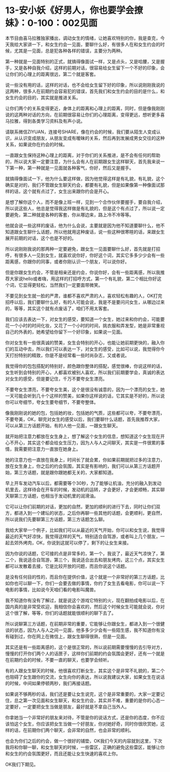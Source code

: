 # 13-安小妖《好男人，你也要学会撩妹》：0-100：002见面

本节目由喜马拉雅独家播出，调动女生的情绪，让她喜欢特别的你，我是查克，今天我给大家讲一下，和女生约会一见面，要聊什么好，有很多人在和女生约会的时候，尤其是一见面，总是犯各种各样的错误，主要分为两种。

第一种就是一见面特别的正式，就搞得像面试一样，又是点头，又是哈腰，又是握手，又是各种自我介绍，这样的前期对话，很容易给女生留下一个不好的印象，会让你们的心理上的距离很远，第二个就是客套。

说一些没有用的话，这样的对话，也不会给女生留下好的印象，所以说刚刚我说的这两种，很多人在前期约会容易犯的错误，首先我们和女生约会的目的是什么，和女生约会的目的，其实就是推进关系。

让你们两个的关系变得更近，身体上的距离和心理上的距离，同时，但是像我刚刚说的这两种对话的方向，在前期很容易让你们的心理距离，变得更远，想听更多喜马拉雅，得到各类学习资料及有声小说。

请联系微信ZIYUAN，连接号SHARE，像在约会的时候，我们要从陌生人变成认识，从认识变成朋友，从朋友变成有暧昧的关系，然后再到发展成男女交往的这种关系，如果说你在约会的时候。

一直跟女生保持这种心理上的距离，对于你们的关系推进，是不会有任何的帮助的，所以说大家一定要注意，为什么会有人在前期跟女生这样聊天，首先我来说一下第一种，第一种就是一见面就各种客气，你好，然后又是握手。

就搞得像面试一下，他为什么要这样做，因为他觉得这样是有礼貌，有礼貌，这个确实是对的，我们不管跟女生聊天约会，都要有礼貌，但是如果像第一种像面试那样的话，这个就有点过了，女生出来跟你约会是开心。

是想了解你这个人，而不是像上班一样，见到一个合作伙伴要握手，要自我介绍，所以说这些人，他总是觉得我这样做是有礼貌的，但是这个有点过了，所以说一定要避免，第二种就是各种的客套，你从哪边来，路上冷不冷等等。

他就会说一些这样的废话，他为什么会说，主要就是因为他不知道要聊什么，他不知道跟女生聊什么话题，所以他就用这种废话，说一些这种很寒暄的话，来跟女生展开前期的对话，这个也是不好的。

所以说刚刚我说的那两种一定要避免，跟女生一见面要聊什么好，首先就是打招呼，有很多人一见到女生，就喜欢说你好，你好这个词，其实它多多少少会有一些距离感，你跟你的同事，或者你刚认识一个朋友，可以说你好。

但是你跟女生约会，不管是相亲还是约会，你说你好，会有一些距离感，所以我推荐大家说hello或者嗨，用这样的打招呼方式，第一个有礼貌，第二个相比你好这个词，它显得更轻松，当然我们一定要面带微笑。

不要见到女生就一脸的严肃，谁都不喜欢严肃的人，喜欢轻松有趣的人，OK打完招呼以后，我们要聊什么好，有的人可能会说，我是不是要问问女生，从哪边过来的，等等，其实这个就有点废话了，咱们不用太客套。

我们应该去表达一下，对女生的感受，要知道一个女生，她过来和你约会，可能要花一个小时的时间化妆，又花了一个小时的时间，挑衣服和弄发型，她是非常重视自己的外表的，她希望给你留下一个好印象，如果说一见面。

你对女生有一些很真诚的赞美，女生会特别的开心，也能让她前期更快的，融入你们的互动中去，所以我们可以表达一下，对女生的感受，比如可以说，我觉得你今天打扮特别的精致，你是不是经常看一些时尚杂志，又或者说。

我觉得你的包包搭配的特别好，颜色跟你整体的搭配，感觉很棒，你说这样的话，女生听到会特别的开心，人都喜欢被别人喜欢，所以我们前期要学会，真诚的表达对女生的感受，但是要记住，千万不要夸女生漂亮。

不要夸女生漂亮，不要夸女生美，这个是很没有诚意的，因为一个漂亮的女生，她一天可能会听到几十个这样的赞美，如果你这样说的话，它其实是不好的，所以说你可以夸细节，夸女生要夸细节，不要夸整体。

像我刚刚说的她的包，包括她的妆，包括她的气质，这些都可以夸，不要夸漂亮，不要夸美，OK，聊完对女生的感受以后，我们要聊什么话题，首先我推荐大家，可以从第三方话题开始，有的人他一见面，一跟女生聊天。

就开始把注意力都放在女生身上，想了解这个女生的信息，想知道这个女生现在开心不开心，其实这个都会给女生压力，因为人与人之间聊天，其实是一件很累的事情，我需要把注意力一直放在她身上。

她的注意力也一直放在我身上，时间长了就会累，你如果前期就把过多的注意力，放在女生身上，你之后的约会氛围，其实是有影响的，我们可以从第三方话题开始，第三方话题，就是跟你跟她都无关的，大家都知道。

早上开车发动汽车以后，都需要等个30秒，为了能够让机油，充分的融入到发动机里去，这样待会在开车的时候，发动机的运转，才会更好，才会更顺畅，其实聊天聊第三方话题，也相当于发动机里的润滑油。

它可以让你们前期的对话，更加的自然，更加的顺利的进行下去，同时让你们双方，都进入到一个建坛的状态，之后你再聊一些其他的话题，会更顺利，更自然，所以说我们先要聊第三方话题，第三方话题怎么聊。

我给大家举一个例子，比如我们可以从最近的天气开始，你可以和女生说，我觉得最近的天气好凉快，我觉得这样的天气，特别适合自驾游，或者叫上几个朋友，一起去郊外烤肉，OK，你说到这就可以停了，剩下的让女生来接。

因为你说的话题，它可接的点是非常多的，第一个，我说了，最近天气凉快了，第二个，我说适合自驾游，第三个，我说适合出去和朋友烤肉，这三个点，其实女生都可以发散着去接，它是比较开放的问题，而且你说这个话题。

是没有任何目的性的，而且你在提供价值，这个就是一个非常好的第三方话题，比如你也可以聊一下，你们一会要去做的事情，你约了女生去看电影，你可以说一下电影的事情，比如说今天咱们看的电影叫魔兽。

我不知道你有没有了解过，就是说这个游戏它特别的火，现在翻拍成电影以后，在国内真的是非常受欢迎，我相信你会喜欢的，然后这个时候女生可能就会说，你对这个很了解，等等，你们的话题就能很顺利的聊下去了。

所以说聊第三方话题，在前期非常的重要，它能够让你跟女生，都进入到一个很健谈的状态，因为人与人之间一见面，他多多少少会有一些陌生感，我不知道你有没有碰到过，你在网上在微信上，跟女生聊得很熟，但是一见面。

其实还是有一些距离感的，这个是很正常的，所以说前期需要慢慢的去引导对方，慢慢的打开你们两个人的话匣子，这样你们前期的约会氛围会更好，还有一个就是在前期约会的时候，不要一直的聊天，也要学会倾听。

有的人跟女生聊天的时候，他很喜欢打断女生，其实这个是非常不礼貌的，第二个也阻碍了女生跟你的交流，女生向你的表达，所以说我建议大家，如果女生在说话的时候，中间如果停顿两秒，我们再接话题。

如果说不够两秒的话，我们还是要让女生说完，这个是非常重要的，大家一定要记住，总之第一次见面和女生聊天，和女生约会，其实并不难，重要的是你的心态一定要好，一定要把女生当做是朋友，最好就是不拿自己当外人。

你拿她当一个非常好的朋友来对待，不管是你的说话方式，还是你的态度，你不应该怕这个女生，你应该把女生当做一个好朋友，你对她好奇，同时你很欣赏她，这样的话，在前期你们两个聊天，会非常的自然，也会非常的顺利。

也会为你们之后的约会，做一个很好的铺垫，OK我们今天的内容就到这里，下次我将和你聊一聊，和女生聊天的时候，一些雷区，正确的避免这些雷区，能够让你和女生的约会氛围更好，而且还能让女生快速的喜欢上你。

OK我们下期见。